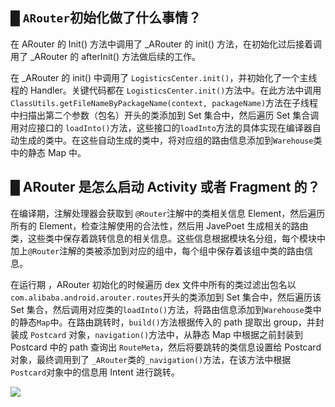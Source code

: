 ## █ `ARouter`初始化做了什么事情？

在 ARouter 的 Init() 方法中调用了 _ARouter  的 init() 方法，在初始化过后接着调用了 _ARouter 的 afterInit() 方法做后续的工作。

在 _ARouter 的 init() 中调用了 `LogisticsCenter.init()`，并初始化了一个主线程的 Handler。关键代码都在 `LogisticsCenter.init()`方法中。在此方法中调用`ClassUtils.getFileNameByPackageName(context, packageName)`方法在子线程中扫描出第二个参数（包名）开头的类添加到 Set 集合中，然后遍历 Set 集合调用对应接口的 `loadInto()`方法，这些接口的`loadInto`方法的具体实现在编译器自动生成的类中。在这些自动生成的类中，将对应组的路由信息添加到`Warehouse`类中的静态 Map 中。

## █  ARouter 是怎么启动 Activity 或者 Fragment 的？

在编译期，注解处理器会获取到 `@Router`注解中的类相关信息 Element，然后遍历所有的 Element，检查注解使用的合法性，然后用 JavePoet 生成相关的路由类，这些类中保存着跳转信息的相关信息。这些信息根据模块名分组，每个模块中加上`@Router`注解的类被添加到对应的组中，每个组中保存着该组中类的路由信息。

在运行期 ，ARouter 初始化的时候遍历 dex 文件中所有的类过滤出包名以`com.alibaba.android.arouter.routes`开头的类添加到 Set 集合中，然后遍历该 Set 集合，然后调用对应类的`loadInto()`方法，将路由信息添加到`Warehouse`类中的静态`Map`中。在路由跳转时，`build()`方法根据传入的 path 提取出 group，并封装成 `Postcard` 对象，`navigation()`方法中，从静态 Map 中根据之前封装到 Postcard 中的 path 查询出 `RouteMeta`，然后将要跳转的类信息设置给 Postcard 对象，最终调用到了 `_ARouter`类的`_navigation()`方法，在该方法中根据`Postcard`对象中的信息用 Intent 进行跳转。

![](https://i.loli.net/2020/11/18/WVv3hcUkQJP5lSu.png)

